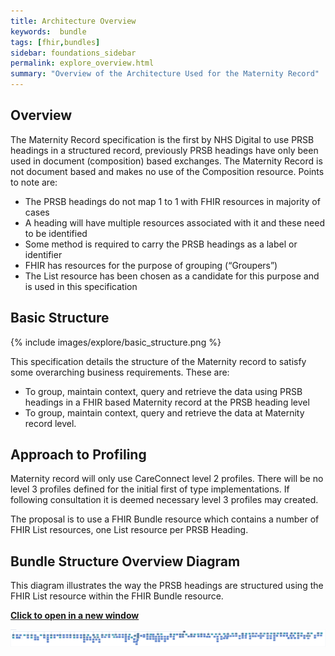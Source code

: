 ```yaml
---
title: Architecture Overview
keywords:  bundle
tags: [fhir,bundles]
sidebar: foundations_sidebar
permalink: explore_overview.html
summary: "Overview of the Architecture Used for the Maternity Record"
---
```


## Overview ##

The Maternity Record specification is the first by NHS Digital to use PRSB headings in a structured record, previously PRSB headings have only been used in document (composition) based exchanges. The Maternity Record is not document based and makes no use of the Composition resource. Points to note are:

- The PRSB headings do not map 1 to 1 with FHIR resources in majority of cases
- A heading will have multiple resources associated with it and these need to be identified
- Some method is required to carry the PRSB headings as a label or identifier
- FHIR has resources for the purpose of grouping (“Groupers”)
- The List resource has been chosen as a candidate for this purpose and is used in this specification 

## Basic Structure ##

{% include images/explore/basic_structure.png %}


This specification details the structure of the Maternity record to satisfy some overarching business requirements. These are:

- To group, maintain context, query and retrieve the data using PRSB headings in a FHIR based Maternity record at the PRSB heading level
- To group, maintain context, query and retrieve the data at Maternity record level.

## Approach to Profiling ##

Maternity record will only use CareConnect level 2 profiles. There will be no level 3 profiles defined for the initial first of type implementations. If following consultation it is deemed necessary level 3 profiles may created. 


The proposal is to use a FHIR Bundle resource which contains a number of FHIR List resources, one List resource per PRSB Heading.

## Bundle Structure Overview Diagram ##

This diagram illustrates the way the PRSB headings are structured using the FHIR List resource within the FHIR Bundle resource.

<a href="images/explore/maternity_bundle_overview.pdf" target="_blank" style="width: 100%;max-width: 100%;"><b>Click to open in a new window</b></a>

<img src="images/explore/maternity_bundle_overview.png" style="width: auto %;height: auto%;"/>

